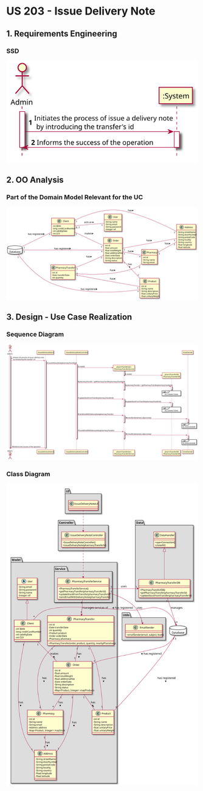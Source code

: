 # US 203 - Issue Delivery Note

## 1. Requirements Engineering

### SSD
![US203_SSD](US203_SSD.svg)

## 2. OO Analysis

### Part of the Domain Model Relevant for the UC

![US203_DM](US203_DM.svg)

## 3. Design - Use Case Realization

###	Sequence Diagram

![US203_SD.svg](US203_SD.svg)


###	Class Diagram

![US203_CD.svg](US203_CD.svg)
